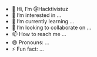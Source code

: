 - 👋 Hi, I’m @Hacktivistuz
- 👀 I’m interested in ...
- 🌱 I’m currently learning ...
- 💞️ I’m looking to collaborate on ...
- 📫 How to reach me ...
- 😄 Pronouns: ...
- ⚡ Fun fact: ...

<!---
Hacktivistuz/Hacktivistuz is a ✨ special ✨ repository because its `README.md` (this file) appears on your GitHub profile.
You can click the Preview link to take a look at your changes.
--->
